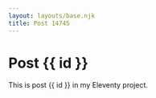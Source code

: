 ```yaml
---
layout: layouts/base.njk
title: Post 14745
---
```


# Post {{ id }}

This is post {{ id }} in my Eleventy project.
